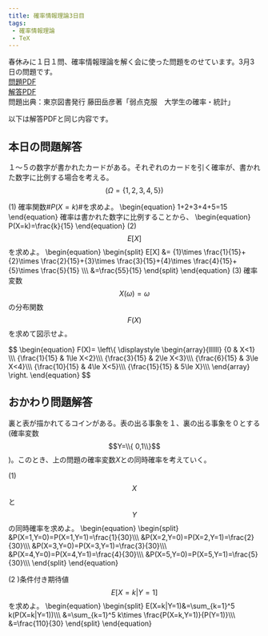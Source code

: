 ```yaml
---
title: 確率情報理論3日目
tags: 
 - 確率情報理論
 - TeX
---
```


春休みに１日１問、確率情報理論を解く会に使った問題をのせています。3月3日の問題です。  
[問題PDF](https://marbou090.github.io/MyBlog/folder/sec03.pdf)  
[解答PDF](https://marbou090.github.io/MyBlog/folder/ans03.pdf)  
問題出典：東京図書発行 藤田岳彦著「弱点克服　大学生の確率・統計」  

以下は解答PDFと同じ内容です。


## 本日の問題解答
１〜５の数字が書かれたカードがある。それぞれのカードを引く確率が、書かれた数字に比例する場合を考える。$$(\Omega=\{ 1,2,3,4,5\})$$

(1) 確率関数#$P(X=k)$#を求めよ。
  \begin{equation}
      1+2+3+4+5=15
  \end{equation} 
  確率は書かれた数字に比例することから、
  \begin{equation}
    P(X=k)=\frac{k}{15}
  \end{equation}
(2) $$E[X]$$を求めよ。
  \begin{equation}
    \begin{split}
      E[X] &= {1}\times \frac{1}{15}+{2}\times \frac{2}{15}+{3}\times \frac{3}{15}+{4}\times \frac{4}{15}+{5}\times \frac{5}{15} \\\\\\
      &=\frac{55}{15}
    \end{split}
  \end{equation} 
(3) 確率変数$$X(\omega)=\omega$$の分布関数$$F(X)$$を求めて図示せよ。

$$
  \begin{equation}
    F(X)= \left\\{ 
        \displaystyle
        \begin{array}{llllll}
            {0 & X<1} \\\\\\
            {\frac{1}{15} & 1\le X<2}\\\\\\
            {\frac{3}{15} & 2\le X<3}\\\\\\
            {\frac{6}{15} & 3\le X<4}\\\\\\
            {\frac{10}{15} & 4\le X<5}\\\\\\
            {\frac{15}{15} & 5\le X}\\\\\\
        \end{array} 
    \right.
  \end{equation} 
$$



## おかわり問題解答
裏と表が描かれてるコインがある。表の出る事象を１、裏の出る事象を０とする(確率変数$$Y=\\{ 0,1\\}$$)。このとき、上の問題の確率変数$X$との同時確率を考えていく。

(1) $$X$$と$$Y$$の同時確率を求めよ。
  \begin{equation}
    \begin{split}
      &P(X=1,Y=0)=P(X=1,Y=1)=\frac{1}{30}\\\\\\
      &P(X=2,Y=0)=P(X=2,Y=1)=\frac{2}{30}\\\\\\
      &P(X=3,Y=0)=P(X=3,Y=1)=\frac{3}{30}\\\\\\
      &P(X=4,Y=0)=P(X=4,Y=1)=\frac{4}{30}\\\\\\
      &P(X=5,Y=0)=P(X=5,Y=1)=\frac{5}{30}\\\\\\
    \end{split}
  \end{equation}

(2 )条件付き期待値$$E[X=k|Y=1]$$を求めよ。
  \begin{equation}
    \begin{split}
      E(X=k|Y=1)&=\sum_{k=1}^5 k(P(X=k|Y=1))\\\\\\
      &=\sum_{k=1}^5 k\times \frac{P(X=k,Y=1)}{P(Y=1)}\\\\\\
      &=\frac{110}{30}
    \end{split}
  \end{equation} 
